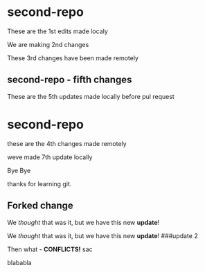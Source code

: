 # second-repo

These are the 1st edits made localy

We are making 2nd changes

These 3rd changes have been made remotely

## second-repo - fifth changes

These are the 5th updates made locally before pul request

# second-repo

these are the 4th changes made remotely

weve made 7th update locally


Bye Bye

thanks for learning git.


## Forked change

We *thought* that was it, but we have this new **update**!


We *thought* that was it, but we have this new **update**! ###update 2
 
Then what - **CONFLICTS!** sac

blababla
